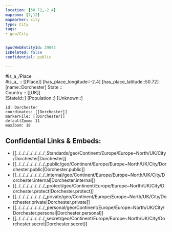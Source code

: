 ```yaml
---
location: [50.72,-2.4] 
mapzoom: [7,12] 
mapmarker: city 
type: City
tags:
- geo/City


SpocWebEntityId: 29843
isDeleted: false
confidential: public

---
```

#is_a_/Place  
#is_a_ :: [[Place]] 
[has_place_longitude::-2.4] 
[has_place_latitude::50.72] 
[name::Dorchester] 
State ::  
Country :: [[UK]]  
[StateId::] 
[Population::] 
[Unknown::] 


```leaflet
id: Dorchester
coordinates: [[Dorchester]] 
markerFile: [[Dorchester]] 
defaultZoom: 11 
maxZoom: 18
```


## Confidential Links & Embeds: 
- [[../../../../../../../_Standards/geo/Continent/Europe/Europe~North/UK/City/Dorchester|Dorchester]] 
- [[../../../../../../../_public/geo/Continent/Europe/Europe~North/UK/City/Dorchester.public|Dorchester.public]] 
- [[../../../../../../../_internal/geo/Continent/Europe/Europe~North/UK/City/Dorchester.internal|Dorchester.internal]] 
- [[../../../../../../../_protect/geo/Continent/Europe/Europe~North/UK/City/Dorchester.protect|Dorchester.protect]] 
- [[../../../../../../../_private/geo/Continent/Europe/Europe~North/UK/City/Dorchester.private|Dorchester.private]] 
- [[../../../../../../../_personal/geo/Continent/Europe/Europe~North/UK/City/Dorchester.personal|Dorchester.personal]] 
- [[../../../../../../../_secret/geo/Continent/Europe/Europe~North/UK/City/Dorchester.secret|Dorchester.secret]] 
